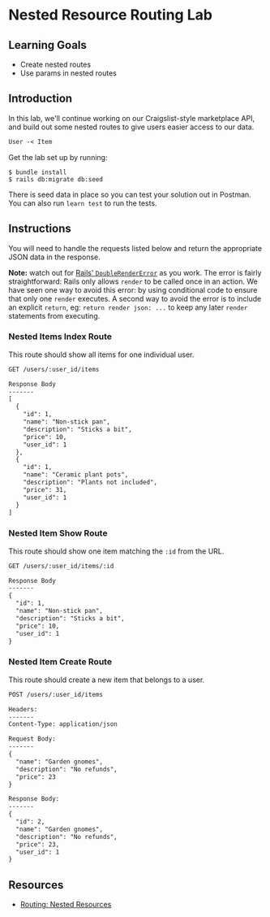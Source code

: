 # Nested Resource Routing Lab

## Learning Goals

- Create nested routes
- Use params in nested routes

## Introduction

In this lab, we'll continue working on our Craigslist-style marketplace API, and
build out some nested routes to give users easier access to our data.

```txt
User -< Item
```

Get the lab set up by running:

```console
$ bundle install
$ rails db:migrate db:seed
```

There is seed data in place so you can test your solution out in Postman. You
can also run `learn test` to run the tests.

## Instructions

You will need to handle the requests listed below and return the appropriate
JSON data in the response.

**Note:** watch out for [Rails' `DoubleRenderError`][double render error] as you
work. The error is fairly straightforward: Rails only allows `render` to be
called once in an action. We have seen one way to avoid this error: by using
conditional code to ensure that only one `render` executes. A second way to
avoid the error is to include an explicit `return`, eg: `return render json: ...` to keep any later `render` statements from executing.

[double render error]: https://api.rubyonrails.org/classes/AbstractController/DoubleRenderError.html

### Nested Items Index Route

This route should show all items for one individual user.

```txt
GET /users/:user_id/items

Response Body
-------
[
  {
    "id": 1,
    "name": "Non-stick pan",
    "description": "Sticks a bit",
    "price": 10,
    "user_id": 1
  },
  {
    "id": 1,
    "name": "Ceramic plant pots",
    "description": "Plants not included",
    "price": 31,
    "user_id": 1
  }
]
```

### Nested Item Show Route

This route should show one item matching the `:id` from the URL.

```txt
GET /users/:user_id/items/:id

Response Body
-------
{
  "id": 1,
  "name": "Non-stick pan",
  "description": "Sticks a bit",
  "price": 10,
  "user_id": 1
}
```

### Nested Item Create Route

This route should create a new item that belongs to a user.

```txt
POST /users/:user_id/items

Headers:
-------
Content-Type: application/json

Request Body:
-------
{
  "name": "Garden gnomes",
  "description": "No refunds",
  "price": 23
}

Response Body:
-------
{
  "id": 2,
  "name": "Garden gnomes",
  "description": "No refunds",
  "price": 23,
  "user_id": 1
}
```

## Resources

- [Routing: Nested Resources](https://guides.rubyonrails.org/routing.html#nested-resources)
